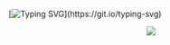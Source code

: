 [![Typing SVG](https://readme-typing-svg.demolab.com?font=Montserrat&weight=700&size=40&duration=4500&pause=&center=true&vCenter=true&width=900&height=100&lines=Hi%2C+I'm+RobuxTRex.;Hi%2C+I+make+Unity+Games.;Hi%2C+I+make+Roblox+Games.;Hi%2C+I+make+YouTube+Videos.;Hi%2C+I+make+Modifications+to+Games!;Hi%2C+I+make+Discord+Bots+with+Octocord!;Hi%2C+I+am+a+GitHub+User.;Hi%2C+I+am+Sulphur%231234+on+Discord!)](https://git.io/typing-svg)

<div align="center">
  <img src="https://github-readme-stats-phi-weld.vercel.app/api?username=robuxtrex&show_icons=true&border_radius=16&title_color=ffffff&text_color=a1a8b1&bg_color=000000&border_color=ffffff&icon_color=757980" />
</div>
